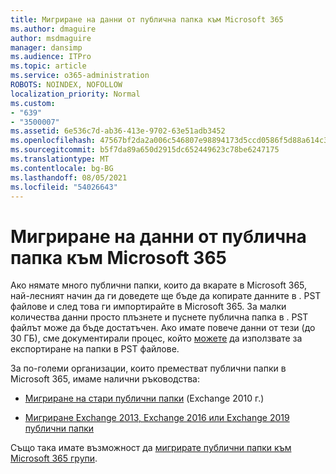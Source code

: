 ```yaml
---
title: Мигриране на данни от публична папка към Microsoft 365
ms.author: dmaguire
author: msdmaguire
manager: dansimp
ms.audience: ITPro
ms.topic: article
ms.service: o365-administration
ROBOTS: NOINDEX, NOFOLLOW
localization_priority: Normal
ms.custom:
- "639"
- "3500007"
ms.assetid: 6e536c7d-ab36-413e-9702-63e51adb3452
ms.openlocfilehash: 47567bf2da2a006c546807e98894173d5ccd0586f5d88a614c31569cb3f462f9
ms.sourcegitcommit: b5f7da89a650d2915dc652449623c78be6247175
ms.translationtype: MT
ms.contentlocale: bg-BG
ms.lasthandoff: 08/05/2021
ms.locfileid: "54026643"
---
```

# <a name="migrate-public-folder-data-to-microsoft-365"></a>Мигриране на данни от публична папка към Microsoft 365

Ако нямате много публични папки, които да вкарате в Microsoft 365, най-лесният начин да ги доведете ще бъде да копирате данните в . PST файлове и след това ги импортирайте в Microsoft 365. За малки количества данни просто плъзнете и пуснете публична папка в . PST файлът може да бъде достатъчен. Ако имате повече данни от тези (до 30 ГБ), сме документирали процес, който [можете](https://technet.microsoft.com/library/dn874017%28v=exchg.150%29.aspx) да използвате за експортиране на папки в PST файлове.
  
За по-големи организации, които преместват публични папки в Microsoft 365, имаме налични ръководства:
  
- [Мигриране на стари публични папки](https://docs.microsoft.com/exchange/collaboration-exo/public-folders/batch-migration-of-legacy-public-folders) (Exchange 2010 г.)

- [Мигриране Exchange 2013, Exchange 2016 или Exchange 2019 публични папки](https://docs.microsoft.com/Exchange/collaboration/public-folders/migrate-to-exchange-online)

Също така имате възможност да [мигрирате публични папки към Microsoft 365 групи](https://docs.microsoft.com/exchange/collaboration-exo/public-folders/migrate-your-public-folders-to-microsoft-365-groups).
  